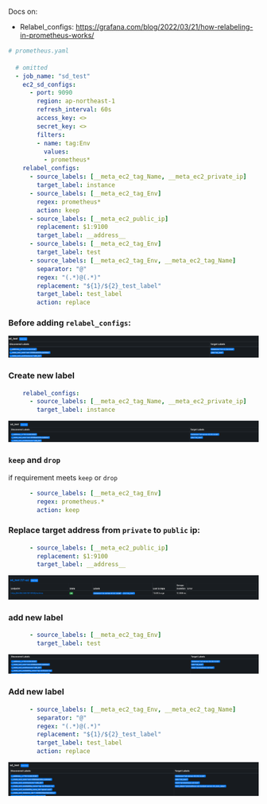 Docs on:
- Relabel_configs: https://grafana.com/blog/2022/03/21/how-relabeling-in-prometheus-works/
  
```yaml
# prometheus.yaml

  # omitted
  - job_name: "sd_test"
    ec2_sd_configs:
      - port: 9090
        region: ap-northeast-1
        refresh_interval: 60s
        access_key: <> 
        secret_key: <>
        filters:
        - name: tag:Env
          values:
          - prometheus*
    relabel_configs:
      - source_labels: [__meta_ec2_tag_Name, __meta_ec2_private_ip]
        target_label: instance
      - source_labels: [__meta_ec2_tag_Env]
        regex: prometheus*
        action: keep
      - source_labels: [__meta_ec2_public_ip]
        replacement: $1:9100
        target_label: __address__
      - source_labels: [__meta_ec2_tag_Env]
        target_label: test
      - source_labels: [__meta_ec2_tag_Env, __meta_ec2_tag_Name]
        separator: "@"
        regex: "(.*)@(.*)"
        replacement: "${1}/${2}_test_label"
        target_label: test_label
        action: replace
```
### Before adding `relabel_configs`:
![Alt text](<Screenshot 2023-09-18 at 21.35.49.png>)

### Create new label
```yaml
    relabel_configs:
      - source_labels: [__meta_ec2_tag_Name, __meta_ec2_private_ip]
        target_label: instance
```
![Alt text](<Screenshot 2023-09-18 at 21.43.15.png>)

### `keep` and `drop`
if requirement meets `keep` or `drop`
```yaml
      - source_labels: [__meta_ec2_tag_Env]
        regex: prometheus.*
        action: keep
```

### Replace target address from `private` to `public` ip:
```yaml
      - source_labels: [__meta_ec2_public_ip]
        replacement: $1:9100
        target_label: __address__
```
![Alt text](<Screenshot 2023-09-18 at 21.53.59.png>)

### add new label
```yaml
      - source_labels: [__meta_ec2_tag_Env]
        target_label: test
```
![Alt text](<Screenshot 2023-09-18 at 22.14.34.png>)

### Add new label 
```yaml
      - source_labels: [__meta_ec2_tag_Env, __meta_ec2_tag_Name]
        separator: "@"
        regex: "(.*)@(.*)"
        replacement: "${1}/${2}_test_label"
        target_label: test_label
        action: replace
```
![Alt text](<Screenshot 2023-09-18 at 23.13.15.png>)

